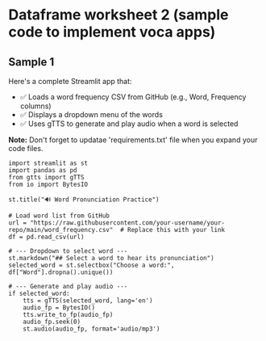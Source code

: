 # Dataframe worksheet 2 (sample code to implement voca apps)

## Sample 1

Here's a complete Streamlit app that:

+ ✅ Loads a word frequency CSV from GitHub (e.g., Word, Frequency columns)
+ ✅ Displays a dropdown menu of the words
+ ✅ Uses gTTS to generate and play audio when a word is selected

**Note:** Don't forget to updatae 'requirements.txt' file when you expand your code files.


```
import streamlit as st
import pandas as pd
from gtts import gTTS
from io import BytesIO

st.title("🔊 Word Pronunciation Practice")

# Load word list from GitHub
url = "https://raw.githubusercontent.com/your-username/your-repo/main/word_frequency.csv"  # Replace this with your link
df = pd.read_csv(url)

# --- Dropdown to select word ---
st.markdown("## Select a word to hear its pronunciation")
selected_word = st.selectbox("Choose a word:", df["Word"].dropna().unique())

# --- Generate and play audio ---
if selected_word:
    tts = gTTS(selected_word, lang='en')
    audio_fp = BytesIO()
    tts.write_to_fp(audio_fp)
    audio_fp.seek(0)
    st.audio(audio_fp, format='audio/mp3')

```
